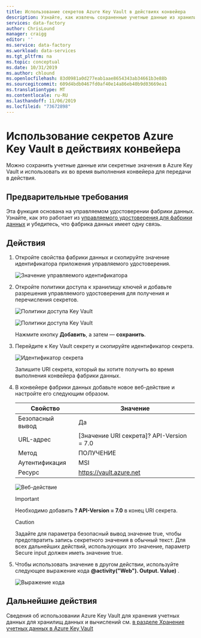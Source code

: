 ```yaml
---
title: Использование секретов Azure Key Vault в действиях конвейера
description: Узнайте, как извлечь сохраненные учетные данные из хранилища ключей Azure и использовать их во время выполнения конвейера фабрики данных.
services: data-factory
author: ChrisLound
manager: craigg
editor: ''
ms.service: data-factory
ms.workload: data-services
ms.tgt_pltfrm: na
ms.topic: conceptual
ms.date: 10/31/2019
ms.author: chlound
ms.openlocfilehash: 83d0981a0d277eab1aae8654343ab34661b3e88b
ms.sourcegitcommit: 609d4bdb0467fd0af40e14a86eb40b9d03669ea1
ms.translationtype: MT
ms.contentlocale: ru-RU
ms.lasthandoff: 11/06/2019
ms.locfileid: "73672898"
---
```

# <a name="use-azure-key-vault-secrets-in-pipeline-activities"></a>Использование секретов Azure Key Vault в действиях конвейера

Можно сохранить учетные данные или секретные значения в Azure Key Vault и использовать их во время выполнения конвейера для передачи в действия.

## <a name="prerequisites"></a>Предварительные требования

Эта функция основана на управляемом удостоверении фабрики данных.  Узнайте, как это работает из [управляемого удостоверения для фабрики данных](https://docs.microsoft.com/azure/data-factory/data-factory-service-identity) и убедитесь, что фабрика данных имеет одну связь.

## <a name="steps"></a>Действия

1. Откройте свойства фабрики данных и скопируйте значение идентификатора приложения управляемого удостоверения.

    ![Значение управляемого идентификатора](media/how-to-use-azure-key-vault-secrets-pipeline-activities/managedidentity.png)

2. Откройте политики доступа к хранилищу ключей и добавьте разрешения управляемого удостоверения для получения и перечисления секретов.

    ![Политики доступа Key Vault](media/how-to-use-azure-key-vault-secrets-pipeline-activities/akvaccesspolicies.png)

    ![Политики доступа Key Vault](media/how-to-use-azure-key-vault-secrets-pipeline-activities/akvaccesspolicies-2.png)

    Нажмите кнопку **Добавить**, а затем — **сохранить**.

3. Перейдите к Key Vault секрету и скопируйте идентификатор секрета.

    ![Идентификатор секрета](media/how-to-use-azure-key-vault-secrets-pipeline-activities/secretidentifier.png)

    Запишите URI секрета, который вы хотите получить во время выполнения конвейера фабрики данных.

4. В конвейере фабрики данных добавьте новое веб-действие и настройте его следующим образом.  

    |Свойство  |Значение  |
    |---------|---------|
    |Безопасный вывод     |Да         |
    |URL-адрес     |[Значение URI секрета]? API-Version = 7.0         |
    |Метод     |ПОЛУЧЕНИЕ         |
    |Аутентификация     |MSI         |
    |Ресурс        |https://vault.azure.net       |

    ![Веб-действие](media/how-to-use-azure-key-vault-secrets-pipeline-activities/webactivity.png)

    > [!IMPORTANT]
    > Необходимо добавить **? API-Version = 7.0** в конец URI секрета.  

    > [!CAUTION]
    > Задайте для параметра безопасный вывод значение true, чтобы предотвратить запись секретного значения в обычный текст.  Для всех дальнейших действий, использующих это значение, параметр Secure input должен иметь значение true.

5. Чтобы использовать значение в другом действии, используйте следующее выражение кода **@activity("Web"). Output. Value)** .

    ![Выражение кода](media/how-to-use-azure-key-vault-secrets-pipeline-activities/usewebactivity.png)

## <a name="next-steps"></a>Дальнейшие действия

Сведения об использовании Azure Key Vault для хранения учетных данных для хранилищ данных и вычислений см. [в разделе Хранение учетных данных в Azure Key Vault](https://docs.microsoft.com/azure/data-factory/store-credentials-in-key-vault)

